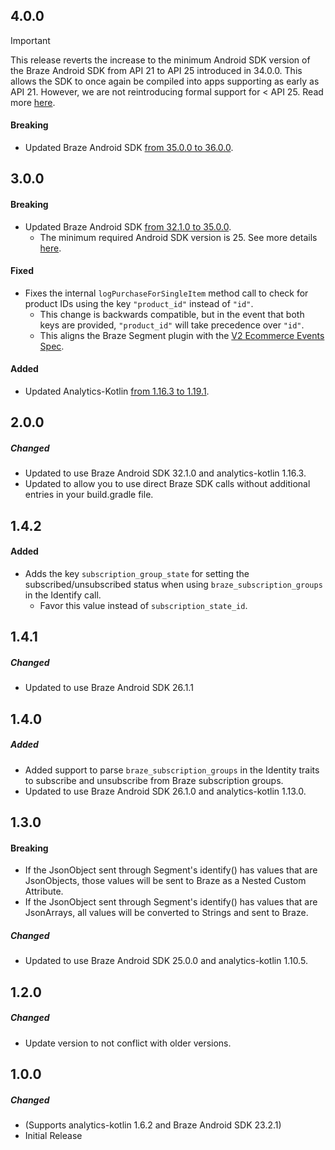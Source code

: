 ## 4.0.0

> [!IMPORTANT]
> This release reverts the increase to the minimum Android SDK version of the Braze Android SDK from API 21 to API 25 introduced in 34.0.0. This allows the SDK to once again be compiled into apps supporting as early as API 21. However, we are not reintroducing formal support for < API 25. Read more [here](https://github.com/braze-inc/braze-android-sdk/blob/master/CHANGELOG.md#3600).

#### Breaking
* Updated Braze Android SDK [from 35.0.0 to 36.0.0](https://github.com/braze-inc/braze-android-sdk/compare/v35.0.0...v36.0.0#diff-06572a96a58dc510037d5efa622f9bec8519bc1beab13c9f251e97e657a9d4ed).

## 3.0.0

#### Breaking
* Updated Braze Android SDK [from 32.1.0 to 35.0.0](https://github.com/braze-inc/braze-android-sdk/compare/v32.1.0...v35.0.0#diff-06572a96a58dc510037d5efa622f9bec8519bc1beab13c9f251e97e657a9d4ed).
  * The minimum required Android SDK version is 25. See more details [here](https://github.com/braze-inc/braze-android-sdk?tab=readme-ov-file#version-information).

#### Fixed
* Fixes the internal `logPurchaseForSingleItem` method call to check for product IDs using the key `"product_id"` instead of `"id"`.
  * This change is backwards compatible, but in the event that both keys are provided, `"product_id"` will take precedence over `"id"`.
  * This aligns the Braze Segment plugin with the [V2 Ecommerce Events Spec](https://segment.com/docs/connections/spec/ecommerce/v2/).

#### Added
* Updated Analytics-Kotlin [from 1.16.3 to 1.19.1](https://github.com/segmentio/analytics-kotlin/compare/1.16.3...1.19.1).

## 2.0.0

##### Changed
* Updated to use Braze Android SDK 32.1.0 and analytics-kotlin 1.16.3.
* Updated to allow you to use direct Braze SDK calls without additional entries in your build.gradle file.

## 1.4.2

#### Added
* Adds the key `subscription_group_state` for setting the subscribed/unsubscribed status when using `braze_subscription_groups` in the Identify call.
    - Favor this value instead of `subscription_state_id`.

## 1.4.1

##### Changed
* Updated to use Braze Android SDK 26.1.1

## 1.4.0

##### Added
* Added support to parse `braze_subscription_groups` in the Identity traits to subscribe and unsubscribe from Braze subscription groups.
* Updated to use Braze Android SDK 26.1.0 and analytics-kotlin 1.13.0.

## 1.3.0

#### Breaking
* If the JsonObject sent through Segment's identify() has values that are JsonObjects, those values will be sent to Braze as a Nested Custom Attribute.
* If the JsonObject sent through Segment's identify() has values that are JsonArrays, all values will be converted to Strings and sent to Braze.

##### Changed
* Updated to use Braze Android SDK 25.0.0 and analytics-kotlin 1.10.5.

## 1.2.0

##### Changed
* Update version to not conflict with older versions.

## 1.0.0

##### Changed
* (Supports analytics-kotlin 1.6.2 and Braze Android SDK 23.2.1)
* Initial Release
